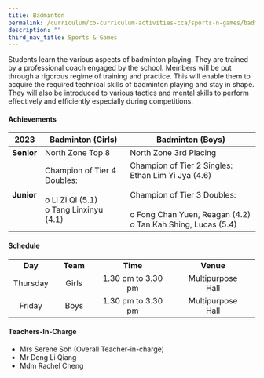 ```yaml
---
title: Badminton
permalink: /curriculum/co-curriculum-activities-cca/sports-n-games/badminton/
description: ""
third_nav_title: Sports & Games
---
```

<p>Students learn the various aspects of badminton playing. They are trained by a professional coach engaged by the school. Members will be put through a rigorous regime of training and practice. This will enable them to acquire the required technical skills of badminton playing and stay in shape. They will also be introduced to various tactics and mental skills to perform effectively and efficiently especially during competitions.</p>

<h4><strong>Achievements</strong></h4>


| 2023 | Badminton (Girls) | Badminton (Boys) |
| -------- | -------- | -------- |
| **Senior**     | North Zone Top 8     | North Zone 3rd Placing     |
| **Junior**     | Champion of Tier 4 Doubles: <br><br> o Li Zi Qi (5.1) <br> o Tang Linxinyu (4.1)   | Champion of Tier 2 Singles: Ethan Lim Yi Jya (4.6)  <br> <br>Champion of Tier 3 Doubles: <br><br> o	Fong Chan Yuen, Reagan (4.2) <br> o Tan Kah Shing, Lucas (5.4)    |


<h4><strong>Schedule</strong></h4>
<table>
<tbody>
<tr>
<td style="text-align: center;" width="76"><strong>Day</strong></td>
<td style="text-align: center;" width="68"><strong>Team</strong></td>
<td style="text-align: center;" width="139"><strong>Time</strong></td>
<td style="text-align: center;" width="156"><strong>Venue</strong></td>
</tr>
<tr>
<td style="text-align: center;" width="76">Thursday</td>
<td style="text-align: center;" width="68">Girls</td>
<td style="text-align: center;" width="139">1.30 pm to 3.30 pm</td>
<td style="text-align: center;" width="156">Multipurpose<br>Hall</td>
</tr>
<tr>
<td style="text-align: center;" width="76">Friday</td>
<td style="text-align: center;" width="68">Boys</td>
<td style="text-align: center;" width="139">1.30 pm to 3.30 pm</td>
<td style="text-align: center;" width="156">Multipurpose<br>Hall</td>
</tr>
</tbody>
</table>
<h4><strong>Teachers-In-Charge</strong></h4>
<ul>
<li>Mrs Serene Soh (Overall Teacher-in-charge)</li>
<li>Mr Deng Li Qiang</li>
<li>Mdm Rachel Cheng</li>
</ul>